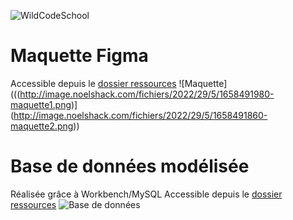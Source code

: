 ![WildCodeSchool](https://avatars.githubusercontent.com/u/8874047?s=100)

# Maquette Figma
Accessible depuis le [dossier ressources](https://github.com/SCYCorentin/Checkpoint-4/tree/master/frontend/src/ressources)
![Maquette](((http://image.noelshack.com/fichiers/2022/29/5/1658491980-maquette1.png)](http://image.noelshack.com/fichiers/2022/29/5/1658491860-maquette2.png))

# Base de données modélisée
Réalisée grâce à Workbench/MySQL
Accessible depuis le [dossier ressources](https://github.com/SCYCorentin/Checkpoint-4/tree/master/frontend/src/ressources)
![Base de données](http://image.noelshack.com/fichiers/2022/29/5/1658492053-bdd.png)
